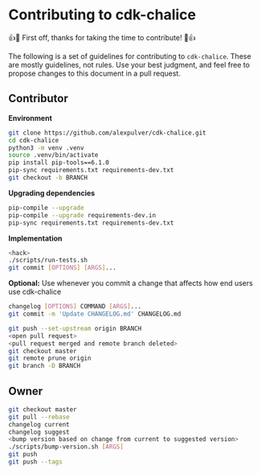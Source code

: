 # Contributing to cdk-chalice

:+1::tada: First off, thanks for taking the time to contribute! :tada::+1:

The following is a set of guidelines for contributing to `cdk-chalice`. These are mostly 
guidelines, not rules. Use your best judgment, and feel free to propose changes to this 
document in a pull request.

## Contributor

**Environment**

```bash
git clone https://github.com/alexpulver/cdk-chalice.git
cd cdk-chalice
python3 -m venv .venv
source .venv/bin/activate
pip install pip-tools==6.1.0
pip-sync requirements.txt requirements-dev.txt
git checkout -b BRANCH
```

**Upgrading dependencies**

```bash
pip-compile --upgrade
pip-compile --upgrade requirements-dev.in
pip-sync requirements.txt requirements-dev.txt
```

**Implementation**

```bash
<hack>
./scripts/run-tests.sh
git commit [OPTIONS] [ARGS]...
```

**Optional:** Use whenever you commit a change that affects how end users use cdk-chalice

```bash
changelog [OPTIONS] COMMAND [ARGS]...
git commit -m 'Update CHANGELOG.md' CHANGELOG.md
```

```bash
git push --set-upstream origin BRANCH
<open pull request>
<pull request merged and remote branch deleted>
git checkout master
git remote prune origin
git branch -D BRANCH
```

## Owner

``` bash
git checkout master
git pull --rebase
changelog current
changelog suggest
<bump version based on change from current to suggested version>
./scripts/bump-version.sh [ARGS]
git push
git push --tags
```
